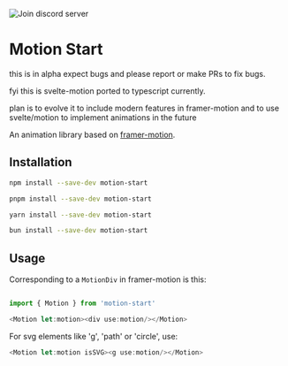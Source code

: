 ![Join discord server](https://img.shields.io/badge/dynamic/json?url=https%3A%2F%2Fdiscord.com%2Fapi%2Finvites%2FTBdTdu6hmW%3Fwith_counts%3Dtrue&query=%24.approximate_member_count&logo=discord&logoColor=white&labelColor=9656CE&color=green&link=https://discord.gg/TBdTdu6hmW)

# Motion Start

this is in alpha expect bugs and please report or make PRs to fix bugs.

fyi this is svelte-motion ported to typescript currently.

plan is to evolve it to include modern features in framer-motion and to use svelte/motion to implement animations in the future

An animation library based on [framer-motion](https://www.framer.com/motion/).

## Installation

```bash
npm install --save-dev motion-start
```

```bash
pnpm install --save-dev motion-start
```

```bash
yarn install --save-dev motion-start
```

```bash
bun install --save-dev motion-start
```

## Usage

Corresponding to a `MotionDiv` in framer-motion is this:

```javascript
import { Motion } from 'motion-start'

<Motion let:motion><div use:motion/></Motion>
```
For svg elements like 'g', 'path' or 'circle', use:

```javascript
<Motion let:motion isSVG><g use:motion/></Motion>
```

